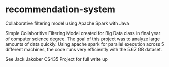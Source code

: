 # recommendation-system
Collaborative filtering model using Apache Spark with Java

Simple Collaboritive Filtering Model created for Big Data class in final year of computer science degree. The goal of this project was to analyze large amounts of data quickly. Using apache spark for parallel execution across 5 different machines, the code runs very efficiently with the 5.67 GB dataset. 

See Jack Jakober CS435 Project for full write up
